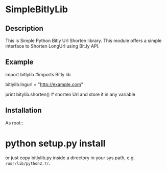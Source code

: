 SimpleBitlyLib
==============

Description
-----------

This is Simple Python Bitly Url Shorten library.
This module offers a simple interface to Shorten LongUrl using Bit.ly API.


Example
-------
import bitlylib    #imports Bitly lib

bitlylib.lngurl = "http://example.com"

print bitylib.shorten()     # shorten Url and store it in any variable

Installation
------------

As root::

   # python setup.py install

or just copy bitlylib.py inside a directory in your sys.path, e.g.
`/usr/lib/python2.7/`.
